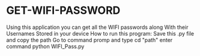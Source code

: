 # GET-WIFI-PASSWORD
Using this application you can get all the WIFI passwords along With their Usernames Stored in your device 
How to run this program:
Save this .py file and copy the path 
Go to command promp and type cd "path"
enter command python WIFI_Pass.py

